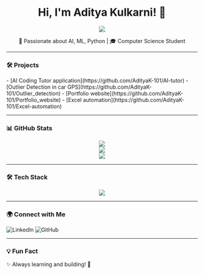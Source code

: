 <h1 align="center">Hi, I'm Aditya Kulkarni! 👋</h1>

<p align="center">
  <img src="https://img.shields.io/badge/Digital%20Craftsman-2D2D2D?style=for-the-badge&labelColor=555">
</p>

<p align="center">
🚀 Passionate about AI, ML, Python | 🎓 Computer Science Student  
</p>

---

### 🛠️ Projects
<p align="left">
- [AI Coding Tutor application](https://github.com/AdityaK-101/AI-tutor)
- [Outlier Detection in car GPS](https://github.com/AdityaK-101/Outlier_detection)
- [Portfolio website](https://github.com/AdityaK-101/Portfolio_website)
- [Excel automation](https://github.com/AdityaK-101/Excel-automation)
</p>

---

### 📊 GitHub Stats  
<p align="center">
  <img src="https://streak-stats.demolab.com?user=AdityaK-101&theme=dark&hide_border=true" />
  <br>
  <img src="https://github-readme-stats.vercel.app/api/top-langs/?username=AdityaK-101&layout=compact&theme=dark&hide_border=true" />
  <br>
  <img src="https://github-readme-stats.vercel.app/api?username=AdityaK-101&show_icons=true&theme=dark&hide_border=true" />
</p>


---

### 🛠 Tech Stack  
<p align="center">
  <img src="https://skillicons.dev/icons?i=python,cpp,tensorflow,raspberrypi,vscode" />
</p>

---

### 🌍 Connect with Me  
<p align="left">
  <a href="https://linkedin.com/in/aditya-m-kulkarni" style="text-decoration: none;">
    <img src="https://img.shields.io/badge/LinkedIn-%230A66C2?style=for-the-badge&logo=linkedin&logoColor=white" alt="LinkedIn" />
  </a>
  <a href="https://github.com/AdityaK-101" style="text-decoration: none;">
    <img src="https://img.shields.io/badge/GitHub-%23181717?style=for-the-badge&logo=github&logoColor=white" alt="GitHub" />
  </a>
</p>

---

### 💡 Fun Fact  
✨ Always learning and building! 🚀  
